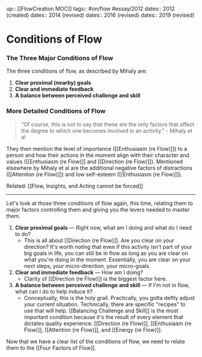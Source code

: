 up:: [[FlowCreation MOC]]
tags:: #on/flow #essay/2012
dates:: 2012 (created)
dates:: 2014 (revised)
dates:: 2016 (revised)
dates:: 2019 (revised)

# Conditions of Flow
### The Three Major Conditions of Flow
The three conditions of flow, as described by Mihaly are:

1. **Clear proximal (nearby) goals**
2. **Clear and immediate feedback**
3. **A balance between perceived challenge and skill**

### More Detailed Conditions of Flow
> "Of course, this is not to say that these are the only factors that affect the degree to which one becomes involved in an activity." - Mihaly et al

They then mention the level of importance ([[Enthusiasm (re Flow)]]) to a person and how their actions in the moment align with their character and values ([[Enthusiasm (re Flow)]] and [[Direction (re Flow)]]). Mentioned elsewhere by Mihaly et al are the additional negative factors of distractions ([[Attention (re Flow)]]) and low self-esteem ([[Enthusiasm (re Flow)]]).

Related: [[Flow, Insights, and Acting cannot be forced]]

---
Let's look at those three conditions of flow again, this time, relating them to major factors controlling them and giving you the levers needed to master them.

1. **Clear proximal goals** — Right now, what am I doing and what do I need to do?
   - This is all about [[Direction (re Flow)]]. Are you clear on your direction? It's worth noting that even if this activity isn't part of your big goals in life, you can still be in flow as long as you are clear on what you're doing in the moment. Essentially, you are clear on your next steps, your micro-direction, your micro-goals.
2. **Clear and immediate feedback** — How am I doing?
   - Clarity of [[Direction (re Flow)]] is the biggest factor here.
3. **A balance between perceived challenge and skill** — If I'm not in flow, what can I do to help induce it?  
   - Conceptually, this is the holy grail. Practically, you gotta deftly adjust your current situation. Technically, there are specific "recipes" to use that will help. [[Balancing Challenge and Skill]] is the most important condition because it's the result of every element that dictates quality experience: [[Direction (re Flow)]], [[Enthusiasm (re Flow)]], [[Attention (re Flow)]], and [[Energy (re Flow)]]. 

Now that we have a clear list of the conditions of flow, we need to relate them to the [[Four Factors of Flow]]. 